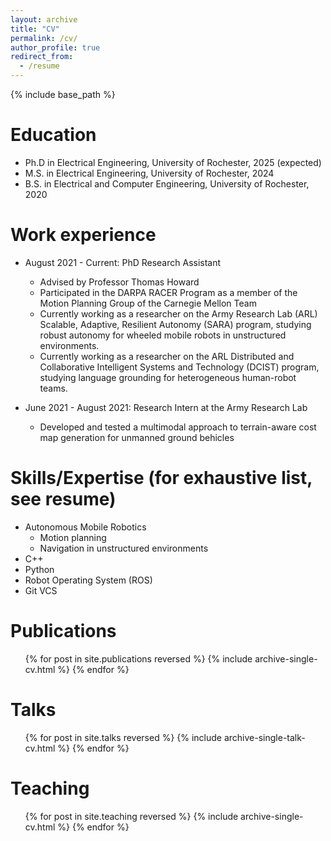```yaml
---
layout: archive
title: "CV"
permalink: /cv/
author_profile: true
redirect_from:
  - /resume
---
```


{% include base_path %}

Education
======
* Ph.D in Electrical Engineering, University of Rochester, 2025 (expected)
* M.S. in Electrical Engineering, University of Rochester, 2024
* B.S. in Electrical and Computer Engineering, University of Rochester, 2020

Work experience
======
* August 2021 - Current: PhD Research Assistant
  * Advised by Professor Thomas Howard
  * Participated in the DARPA RACER Program as a member of the Motion Planning Group of the Carnegie Mellon Team
  * Currently working as a researcher on the Army Research Lab (ARL) Scalable, Adaptive, Resilient Autonomy (SARA) program, studying robust autonomy for wheeled mobile robots in unstructured environments.
  * Currently working as a researcher on the ARL Distributed and Collaborative Intelligent Systems and Technology (DCIST) program, studying language grounding for heterogeneous human-robot teams.

* June 2021 - August 2021: Research Intern at the Army Research Lab
  * Developed and tested a multimodal approach to terrain-aware cost map generation for unmanned ground behicles
  
Skills/Expertise (for exhaustive list, see resume)
======
* Autonomous Mobile Robotics
  * Motion planning
  * Navigation in unstructured environments
* C++
* Python
* Robot Operating System (ROS)
* Git VCS

Publications
======
  <ul>{% for post in site.publications reversed %}
    {% include archive-single-cv.html %}
  {% endfor %}</ul>
  
Talks
======
  <ul>{% for post in site.talks reversed %}
    {% include archive-single-talk-cv.html  %}
  {% endfor %}</ul>
  
Teaching
======
  <ul>{% for post in site.teaching reversed %}
    {% include archive-single-cv.html %}
  {% endfor %}</ul>
  
